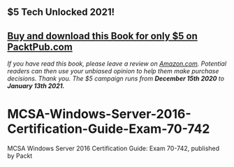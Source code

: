 ## $5 Tech Unlocked 2021!
[Buy and download this Book for only $5 on PacktPub.com](https://www.packtpub.com/product/mcsa-windows-server-2016-certification-guide-exam-70-741/9781789535600)
-----
*If you have read this book, please leave a review on [Amazon.com](https://www.amazon.com/gp/product/1789535603).     Potential readers can then use your unbiased opinion to help them make purchase decisions. Thank you. The $5 campaign         runs from __December 15th 2020__ to __January 13th 2021.__*

# MCSA-Windows-Server-2016-Certification-Guide-Exam-70-742
MCSA Windows Server 2016 Certification Guide: Exam 70-742, published by Packt
